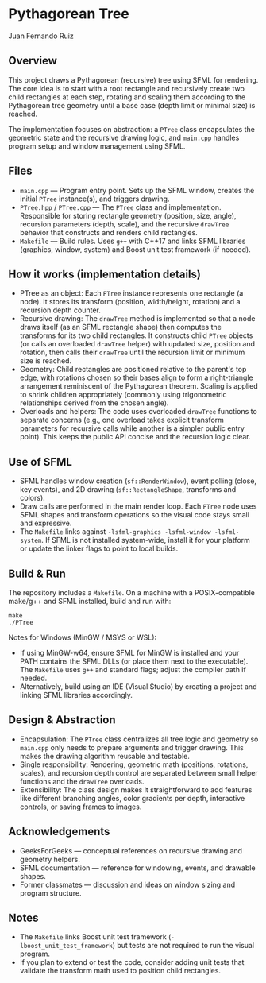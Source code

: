 # Pythagorean Tree
 Juan Fernando Ruiz

## Overview
This project draws a Pythagorean (recursive) tree using SFML for rendering. The core idea is to start with a root rectangle and recursively create two child rectangles at each step, rotating and scaling them according to the Pythagorean tree geometry until a base case (depth limit or minimal size) is reached.

The implementation focuses on abstraction: a `PTree` class encapsulates the geometric state and the recursive drawing logic, and `main.cpp` handles program setup and window management using SFML.

## Files
- `main.cpp` — Program entry point. Sets up the SFML window, creates the initial `PTree` instance(s), and triggers drawing.
- `PTree.hpp` / `PTree.cpp` — The `PTree` class and implementation. Responsible for storing rectangle geometry (position, size, angle), recursion parameters (depth, scale), and the recursive `drawTree` behavior that constructs and renders child rectangles.
- `Makefile` — Build rules. Uses `g++` with C++17 and links SFML libraries (graphics, window, system) and Boost unit test framework (if needed).

## How it works (implementation details)
- PTree as an object: Each `PTree` instance represents one rectangle (a node). It stores its transform (position, width/height, rotation) and a recursion depth counter.
- Recursive drawing: The `drawTree` method is implemented so that a node draws itself (as an SFML rectangle shape) then computes the transforms for its two child rectangles. It constructs child `PTree` objects (or calls an overloaded `drawTree` helper) with updated size, position and rotation, then calls their `drawTree` until the recursion limit or minimum size is reached.
- Geometry: Child rectangles are positioned relative to the parent's top edge, with rotations chosen so their bases align to form a right-triangle arrangement reminiscent of the Pythagorean theorem. Scaling is applied to shrink children appropriately (commonly using trigonometric relationships derived from the chosen angle).
- Overloads and helpers: The code uses overloaded `drawTree` functions to separate concerns (e.g., one overload takes explicit transform parameters for recursive calls while another is a simpler public entry point). This keeps the public API concise and the recursion logic clear.

## Use of SFML
- SFML handles window creation (`sf::RenderWindow`), event polling (close, key events), and 2D drawing (`sf::RectangleShape`, transforms and colors).
- Draw calls are performed in the main render loop. Each `PTree` node uses SFML shapes and transform operations so the visual code stays small and expressive.
- The `Makefile` links against `-lsfml-graphics -lsfml-window -lsfml-system`. If SFML is not installed system-wide, install it for your platform or update the linker flags to point to local builds.

## Build & Run
The repository includes a `Makefile`. On a machine with a POSIX-compatible make/g++ and SFML installed, build and run with:

```
make
./PTree
```

Notes for Windows (MinGW / MSYS or WSL):
- If using MinGW-w64, ensure SFML for MinGW is installed and your PATH contains the SFML DLLs (or place them next to the executable). The `Makefile` uses `g++` and standard flags; adjust the compiler path if needed.
- Alternatively, build using an IDE (Visual Studio) by creating a project and linking SFML libraries accordingly.

## Design & Abstraction
- Encapsulation: The `PTree` class centralizes all tree logic and geometry so `main.cpp` only needs to prepare arguments and trigger drawing. This makes the drawing algorithm reusable and testable.
- Single responsibility: Rendering, geometric math (positions, rotations, scales), and recursion depth control are separated between small helper functions and the `drawTree` overloads.
- Extensibility: The class design makes it straightforward to add features like different branching angles, color gradients per depth, interactive controls, or saving frames to images.

## Acknowledgements
- GeeksForGeeks — conceptual references on recursive drawing and geometry helpers.
- SFML documentation — reference for windowing, events, and drawable shapes.
- Former classmates — discussion and ideas on window sizing and program structure.

## Notes
- The `Makefile` links Boost unit test framework (`-lboost_unit_test_framework`) but tests are not required to run the visual program.
- If you plan to extend or test the code, consider adding unit tests that validate the transform math used to position child rectangles.
